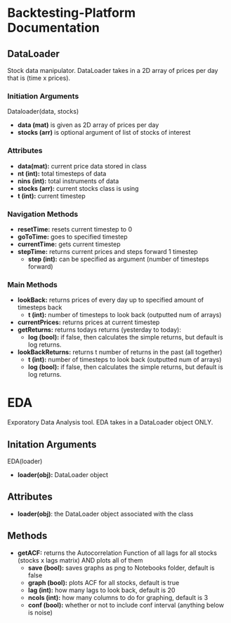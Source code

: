 # Backtesting-Platform Documentation
## DataLoader
Stock data manipulator. DataLoader takes in a 2D array of prices per day that is (time x prices).

### Initiation Arguments
Dataloader(data, stocks)
- **data (mat)** is given as 2D array of prices per day
- **stocks (arr)** is optional argument of list of stocks of interest

### Attributes
- **data(mat):** current price data stored in class
- **nt (int):** total timesteps of data
- **nins (int):** total instruments of data
- **stocks (arr):** current stocks class is using
- **t (int):** current timestep

### Navigation Methods
- **resetTime:** resets current timestep to 0
- **goToTime:** goes to specified timestep
- **currentTime:** gets current timestep
- **stepTime:** returns current prices and steps forward 1 timestep
    - **step (int):** can be specified as argument (number of timesteps forward)

### Main Methods
- **lookBack:** returns prices of every day up to specified amount of timesteps back
    - **t (int):** number of timesteps to look back (outputted num of arrays)
- **currentPrices:** returns prices at current timestep
- **getReturns:** returns todays returns (yesterday to today):
    - **log (bool):** if false, then calculates the simple returns, but default is log returns.
- **lookBackReturns:** returns t number of returns in the past (all together)
    - **t (int):** number of timesteps to look back (outputted num of arrays)
    - **log (bool):** if false, then calculates the simple returns, but default is log returns.

# EDA
Exporatory Data Analysis tool. EDA takes in a DataLoader object ONLY.

## Initation Arguments
EDA(loader)
- **loader(obj):** DataLoader object

## Attributes
- **loader(obj)**: the DataLoader object associated with the class

## Methods
- **getACF:** returns the Autocorrelation Function of all lags for all stocks (stocks x lags matrix) AND plots all of them
    - **save (bool):** saves graphs as png to Notebooks folder, default is false
    - **graph (bool):**  plots ACF for all stocks, default is true
    - **lag (int):** how many lags to look back, default is 20
    - **ncols (int):** how many columns to do for graphing, default is 3
    - **conf (bool):** whether or not to include conf interval (anything below is noise)


